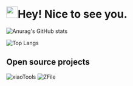  # <img src="https://emojis.slackmojis.com/emojis/images/1531849430/4246/blob-sunglasses.gif" width="30"/>Hey! Nice to see you.

![Anurag's GitHub stats](https://github-readme-stats.vercel.app/api?username=xiaoxunyao&show_icons=true)

![Top Langs](https://github-readme-stats.vercel.app/api/top-langs/?username=xiaoxunyao)




## Open source projects

![xiaoTools](https://github-readme-stats.vercel.app/api/pin/?username=xiaoxunyao&repo=xiaoTools)
![ZFile](https://github-readme-stats.vercel.app/api/pin/?username=xiaoxunyao&repo=ZFile)

